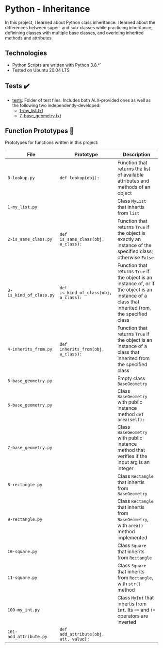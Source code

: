 # Python - Inheritance

In this project, I learned about Python class inheritance. I learned about the
differences between super- and sub-classes while practicing inheritance,
definining classes with multiple base classes, and overiding inherited methods
and attributes.

## Technologies
* Python Scripts are written with Python 3.8.*`
* Tested on Ubuntu 20.04 LTS

## Tests :heavy_check_mark:

* [tests](./tests): Folder of test files. Includes both ALX-provided ones
as well as the following two independently-developed:
    * [1-my_list.txt](./1-my_list.txt)
    * [7-base_geometry.txt](./7-base_geometry.txt)

## Function Prototypes :floppy_disk:

Prototypes for functions written in this project:

| File                    | Prototype                             | Description                              |
| ----------------------- | ------------------------------------- |------------------------------------------|
| `0-lookup.py`           | `def lookup(obj):`                    |Function that returns the list of available attributes and methods of an object |
| `1-my_list.py`          |                                       | Class `MyList` that inhertis from `list` |
| `2-is_same_class.py`    | `def is_same_class(obj, a_class):`    | Function that returns `True` if the object is exactly an instance of the specified class; otherwise `False` |
| `3-is_kind_of_class.py` | `def is_kind_of_class(obj, a_class):` |Function that returns `True` if the object is an instance of, or if the object is an instance of a class that inherited from, the specified class |
| `4-inherits_from.py`    | `def inherits_from(obj, a_class):`    | Function that returns `True` if the object is an instance of a class that inherited from the specified class |
| `5-base_geometry.py` |                                     | Empty class `BaseGeometry` |
| `6-base_geometry.py` |   |Class `BaseGeometry` with public instance method `def area(self):` |
| `7-base_geometry.py` |   |Class `BaseGeometry` with public instance method that verifies if the input arg is an integer |
| `8-rectangle.py` |   |Class `Rectangle` that inhertis from `BaseGeometry` |
| `9-rectangle.py` | |Class `Rectangle` that inhertis from `BaseGeometry`, with `area()` method implemented |
| `10-square.py` |  | Class `Square` that inherits from `Rectangle` |
| `11-square.py` || Class `Square` that inherits from `Rectangle`, with `str()` method |
| `100-my_int.py` || Class `MyInt` that inhertis from `int`. Its `==` and `!=` operators are inverted |
| `101-add_attribute.py`  | `def add_attribute(obj, att, value):` ||


